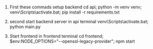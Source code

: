 1. First these commads setup backend
cd api; python -m venv venv; venv\Scripts\activate.bat; pip install -r requirements.txt

2. second start backend server in api terminal
venv\Scripts\activate.bat; python main.py

3. Start frontend in frontend terminal
cd frontend; $env:NODE_OPTIONS="--openssl-legacy-provider"; npm start

